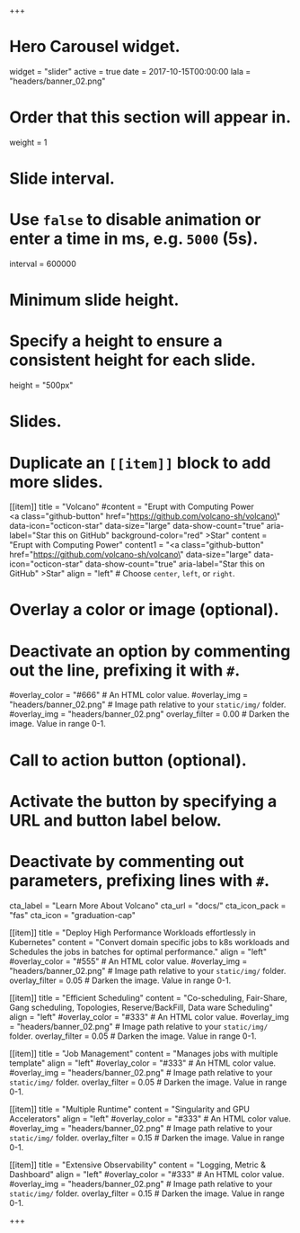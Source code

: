 +++
# Hero Carousel widget.
widget = "slider"
active = true
date = 2017-10-15T00:00:00
lala = "headers/banner_02.png"

# Order that this section will appear in.
weight = 1

# Slide interval.
# Use `false` to disable animation or enter a time in ms, e.g. `5000` (5s).
interval = 600000

# Minimum slide height.
# Specify a height to ensure a consistent height for each slide.
height = "500px"

# Slides.
# Duplicate an `[[item]]` block to add more slides.
[[item]]
  title = "Volcano"
  #content = "Erupt with Computing Power <br /> <a class=\"github-button\" href=\"https://github.com/volcano-sh/volcano\" data-icon=\"octicon-star\" data-size=\"large\" data-show-count=\"true\" aria-label=\"Star this on GitHub\" background-color=\"red\"  >Star</a>"
  content = "Erupt with Computing Power"
  content1 = "<a class=\"github-button\" href=\"https://github.com/volcano-sh/volcano\"  data-size=\"large\" data-icon=\"octicon-star\" data-show-count=\"true\" aria-label=\"Star this on GitHub\"  >Star</a>"
  align = "left"  # Choose `center`, `left`, or `right`.

  # Overlay a color or image (optional).
  #   Deactivate an option by commenting out the line, prefixing it with `#`.
  #overlay_color = "#666"  # An HTML color value.
  #overlay_img = "headers/banner_02.png"  # Image path relative to your `static/img/` folder.
  #overlay_img = "headers/banner_02.png"
  overlay_filter = 0.00  # Darken the image. Value in range 0-1.

  # Call to action button (optional).
  #   Activate the button by specifying a URL and button label below.
  #   Deactivate by commenting out parameters, prefixing lines with `#`.
  cta_label = "Learn More About Volcano"
  cta_url = "docs/"
  cta_icon_pack = "fas"
  cta_icon = "graduation-cap"

[[item]]
  title = "Deploy High Performance Workloads effortlessly in Kubernetes"
  content = "Convert domain specific jobs to k8s workloads and Schedules the jobs in batches for optimal performance."
  align = "left"
  #overlay_color = "#555"  # An HTML color value.
  #overlay_img = "headers/banner_02.png"  # Image path relative to your `static/img/` folder.
  overlay_filter = 0.05  # Darken the image. Value in range 0-1.

[[item]]
  title = "Efficient Scheduling"
  content = "Co-scheduling, Fair-Share, Gang scheduling, Topologies, Reserve/BackFill, Data ware Scheduling"
  align = "left"
  #overlay_color = "#333"  # An HTML color value.
  #overlay_img = "headers/banner_02.png"  # Image path relative to your `static/img/` folder.
  overlay_filter = 0.05  # Darken the image. Value in range 0-1.
  
[[item]]
  title = "Job Management"
  content = "Manages jobs with multiple template"
  align = "left"
  #overlay_color = "#333"  # An HTML color value.
  #overlay_img = "headers/banner_02.png"  # Image path relative to your `static/img/` folder.
  overlay_filter = 0.05  # Darken the image. Value in range 0-1.

[[item]]
  title = "Multiple Runtime"
  content = "Singularity and GPU Accelerators"
  align = "left"
  #overlay_color = "#333"  # An HTML color value.
  #overlay_img = "headers/banner_02.png"  # Image path relative to your `static/img/` folder.
  overlay_filter = 0.15  # Darken the image. Value in range 0-1.

[[item]]
  title = "Extensive Observability"
  content = "Logging, Metric & Dashboard"
  align = "left"
  #overlay_color = "#333"  # An HTML color value.
  #overlay_img = "headers/banner_02.png"  # Image path relative to your `static/img/` folder.
  overlay_filter = 0.15 # Darken the image. Value in range 0-1.

+++

<!-- <div class="mt-3">
  <a class="github-button" href="https://github.com/volcano-sh/volcano" data-icon="octicon-star" data-size="large" data-show-count="true" aria-label="Star this on GitHub">Star</a>
</div>
<script async defer src="https://buttons.github.io/buttons.js"></script>
 -->